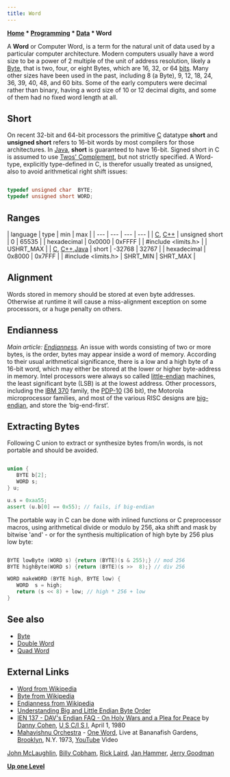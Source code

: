 ```yaml
---
title: Word
---
```

**[Home](Home "Home") \* [Programming](Programming "Programming") \* [Data](Data "Data") \* Word**


A **Word** or Computer Word, is a term for the natural unit of data used by a particular computer architecture. Modern computers usually have a word size to be a power of 2 multiple of the unit of address resolution, likely a [Byte](Byte "Byte"), that is two, four, or eight Bytes, which are 16, 32, or 64 [bits](Bit "Bit"). Many other sizes have been used in the past, including 8 (a Byte), 9, 12, 18, 24, 36, 39, 40, 48, and 60 bits. Some of the early computers were decimal rather than binary, having a word size of 10 or 12 decimal digits, and some of them had no fixed word length at all.



## Short


On recent 32-bit and 64-bit processors the primitive [C](C "C") datatype **short** and **unsigned short** refers to 16-bit words by most compilers for those architectures. In [Java](Java "Java"), **short** is guaranteed to have 16-bit. Signed short in C is assumed to use [Twos' Complement](index.php?title=Twos%27_Complement&action=edit&redlink=1 "Twos' Complement (page does not exist)"), but not strictly specified. A Word-type, explicitly type-defined in C, is therefor usually treated as unsigned, also to avoid arithmetical right shift issues:




```C++

typedef unsigned char  BYTE;
typedef unsigned short WORD;

```





## Ranges




|  language
 |  type
 |  min
 |  max
 |
| --- | --- | --- | --- |
| [C](C "C"), [C++](Cpp "Cpp") |  unsigned short
 |  0
 |  65535
 |
|  hexadecimal
 |  0x0000
 |  0xFFFF
 |
|  #include <limits.h>
 |  |  USHRT\_MAX
 |
| [C](C "C"), [C++](Cpp "Cpp"),[Java](Java "Java") |  short
 |  -32768
 |  32767
 |
|  hexadecimal
 |  0x8000
 |  0x7FFF
 |
|  #include <limits.h>
 |  SHRT\_MIN
 |  SHRT\_MAX
 |


## Alignment


Words stored in memory should be stored at even byte addresses. Otherwise at runtime it will cause a miss-alignment exception on some processors, or a huge penalty on others.



## Endianness


*Main article: [Endianness](Endianness "Endianness").*
An issue with words consisting of two or more bytes, is the order, bytes may appear inside a word of memory. According to their usual arithmetical significance, there is a low and a high byte of a 16-bit word, which may either be stored at the lower or higher byte-address in memory. Intel processors were always so called [little-endian](Little-endian "Little-endian") machines, the least significant byte (LSB) is at the lowest address. Other processors, including the [IBM 370](IBM_370 "IBM 370") family, the [PDP-10](PDP-10 "PDP-10") (36 bit), the Motorola microprocessor families, and most of the various RISC designs are [big-endian](Big-endian "Big-endian"), and store the ‘big-end-first’.



## Extracting Bytes


Following C union to extract or synthesize bytes from/in words, is not portable and should be avoided.




```C++

union {
   BYTE b[2];
   WORD s;
} u;

u.s = 0xaa55;
assert (u.b[0] == 0x55); // fails, if big-endian

```

The portable way in C can be done with inlined functions or C preprocessor macros, using arithmetical divide or modulo by 256, aka shift and mask by bitwise 'and' - or for the synthesis multiplication of high byte by 256 plus low byte:




```C++

BYTE lowByte (WORD s) {return (BYTE)(s & 255);} // mod 256
BYTE highByte(WORD s) {return (BYTE)(s >>  8);} // div 256

WORD makeWORD (BYTE high, BYTE low) {
   WORD  s = high;
   return (s << 8) + low; // high * 256 + low
}

```

## See also


* [Byte](Byte "Byte")
* [Double Word](Double_Word "Double Word")
* [Quad Word](Quad_Word "Quad Word")


## External Links


* [Word from Wikipedia](https://en.wikipedia.org/wiki/Word_%28computer_science%29)
* [Byte from Wikipedia](https://en.wikipedia.org/wiki/Byte)
* [Endianness from Wikipedia](https://en.wikipedia.org/wiki/Endianness)
* [Understanding Big and Little Endian Byte Order](http://betterexplained.com/articles/understanding-big-and-little-endian-byte-order/)
* [IEN 137 - DAV's Endian FAQ - On Holy Wars and a Plea for Peace](http://www.ietf.org/rfc/ien/ien137.txt) by [Danny Cohen](http://www.myri.com/staff/cohen/), [U S C/I S I](http://ai.isi.edu/), April 1, 1980
* [Mahavishnu Orchestra](Category:Mahavishnu_Orchestra "Category:Mahavishnu Orchestra") - [One Word](https://en.wikipedia.org/wiki/Birds_of_Fire), Live at Bananafish Gardens, [Brooklyn](https://en.wikipedia.org/wiki/Brooklyn), N.Y. 1973, [YouTube](https://en.wikipedia.org/wiki/YouTube) Video


 [John McLaughlin](Category:John_McLaughlin "Category:John McLaughlin"), [Billy Cobham](Category:Billy_Cobham "Category:Billy Cobham"), [Rick Laird](Category:Rick_Laird "Category:Rick Laird"), [Jan Hammer](Category:Jan_Hammer "Category:Jan Hammer"), [Jerry Goodman](https://en.wikipedia.org/wiki/Jerry_Goodman)
 
**[Up one Level](Data "Data")**







 
